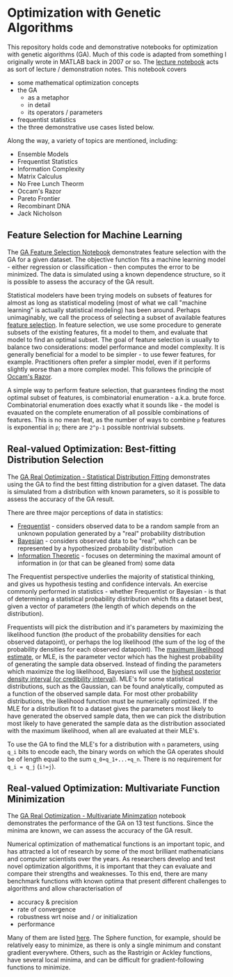# Optimization with Genetic Algorithms

This repository holds code and demonstrative notebooks for optimization with genetic algorithms (GA). Much of this code is adapted from something I originally wrote in MATLAB back in 2007 or so. The [lecture notebook](./notebooks/lecture.ipynb) acts as sort of lecture / demonstration notes. This notebook covers

- some mathematical optimization concepts
- the GA
	- as a metaphor
	- in detail
	- its operators / parameters
- frequentist statistics
- the three demonstrative use cases listed below.

Along the way, a variety of topics are mentioned, including:

- Ensemble Models
- Frequentist Statistics
- Information Complexity
- Matrix Calculus
- No Free Lunch Theorm
- Occam's Razor
- Pareto Frontier
- Recombinant DNA
- Jack Nicholson


## Feature Selection for Machine Learning
The [GA Feature Selection Notebook](./notebooks/GA_FeatureSelection.ipynb) demonstrates feature selection with the GA for a given dataset. The objective function fits a machine learning model - either regression or classification - then computes the error to be minimized. The data is simulated using a known dependence structure, so it is possible to assess the accuracy of the GA result.

Statistical modelers have been trying models on subsets of features for almost as long as statistical modeling (most of what we call "machine learning" is actually statistical modeling) has been around. Perhaps unimaginably, we call the process of selecting a subset of available features [feature selection](https://en.wikipedia.org/wiki/Feature_selection). In feature selection, we use some procedure to generate subsets of the existing features, fit a model to them, and evaluate that model to find an optimal subset. The goal of feature selection is usually to balance two considerations: model performance and model complexity. It is generally beneficial for a model to be simpler - to use fewer features, for example. Practitioners often prefer a simpler model, even if it performs slightly worse than a more complex model. This follows the principle of [Occam's Razor](https://en.wikipedia.org/wiki/Occam%27s_razor).

A simple way to perform feature selection, that guarantees finding the most optimal subset of features, is combinatorial enumeration - a.k.a. brute force. Combinatorial enumeration does exactly what it sounds like - the model is evauated on the complete enumeration of all possible combinations of features. This is no mean feat, as the number of ways to combine `p` features is exponential in `p`; there are `2^p-1` possible nontrivial subsets.

## Real-valued Optimization: Best-fitting Distribution Selection
The [GA Real Optimization - Statistical Distribution Fitting](./notebooks/GA_RealOptimization_DistFit.ipynb) demonstrates using the GA to find the best fitting distribution for a given dataset. The data is simulated from a distribution with known parameters, so it is possible to assess the accuracy of the GA result.

There are three major perceptions of data in statistics:

- [Frequentist](https://en.wikipedia.org/wiki/Frequentist_inference) - considers observed data to be a random sample from an unknown population generated by a "real" probability distribution
- [Bayesian](https://en.wikipedia.org/wiki/Bayesian_inference) - considers observed data to be "real", which can be represented by a hypothesized probability distribution
- [Information Theoretic](https://en.wikipedia.org/wiki/Information_theory) - focuses on determining the maximal amount of information in (or that can be gleaned from) some data

The Frequentist perspective underlies the majority of statistical thinking, and gives us hypothesis testing and confidence intervals. An exercise commonly performed in statistics - whether Frequentist or Bayesian - is that of determining a statistical probability distribution which fits a dataset best, given a vector of parameters (the length of which depends on the distribution).

Frequentists will pick the distribution and it's parameters by maximizing the likelihood function (the product of the probability densities for each observed datapoint), or perhaps the log likelihood (the sum of the log of the probability densities for each observed datapoint). The [maximum likelihood estimate](https://en.wikipedia.org/wiki/Maximum_likelihood_estimation), or MLE, is the parameter vector which has the highest probability of generating the sample data observed. Instead of finding the parameters which maximize the log likelihood, Bayesians will use the [highest posterior density interval (or credibility interval)](https://en.wikipedia.org/wiki/Credible_interval). MLE's for some statistical distributions, such as the Gaussian, can be found analytically, computed as a function of the observed sample data. For most other probability distributions, the likelihood function must be numerically optimized. If the MLE for a distribution fit to a dataset gives the parameters most likely to have generated the observed sample data, then we can pick the distribution most likely to have generated the sample data as the distribution associated with the maximum likelihood, when all are evaluated at their MLE's.

To use the GA to find the MLE's for a distribution with `n` parameters, using `q_i` bits to encode each, the binary words on which the GA operates should be of length equal to the sum `q_0+q_1+...+q_n`. There is no requirement for `q_i = q_j` (`i!=j`).


## Real-valued Optimization: Multivariate Function Minimization
The [GA Real Optimization - Multivariate Minimzation](./notebooks/GA_RealOptimization_MultivarMin.ipynb) notebook demonstrates the performance of the GA on 13 test functions. Since the minima are known, we can assess the accuracy of the GA result.

Numerical optimization of mathematical functions is an important topic, and has attracted a lot of research by some of the most brilliant mathematicians and computer scientists over the years. As researchers develop and test novel optimization algorithms, it is important that they can evaluate and compare their strengths and weaknesses. To this end, there are many benchmark functions with known optima that present different challenges to algorithms and allow characterisation of

- accuracy & precision
- rate of convergence
- robustness wrt noise and / or initialization
- performance

Many of them are listed [here](https://en.wikipedia.org/wiki/Test_functions_for_optimization). The Sphere function, for example, should be relatively easy to minimize, as there is only a single minimum and constant gradient everywhere. Others, such as the Rastrigin or Ackley functions, have several local minima, and can be difficult for gradient-following functions to minimize.
